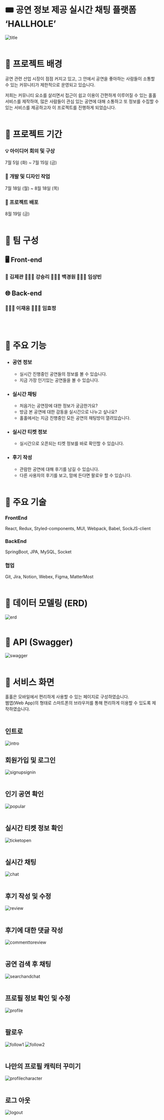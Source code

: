 # 🎟️ 공연 정보 제공 실시간 채팅 플랫폼 ‘HALLHOLE’

![title](https://user-images.githubusercontent.com/45917378/196049369-e9219083-2799-4b05-8555-e019cc66641f.png)
</br>
</br>

# 💬 프로젝트 배경

공연 관련 산업 시장이 점점 커지고 있고, 그 안에서 공연을 좋아하는 사람들이 소통할 수 있는 커뮤니티가 제한적으로 운영되고 있습니다.

저희는 커뮤니티 요소를 살리면서 접근이 쉽고 이용이 간편하게 이루어질 수 있는 홀홀 서비스를 제작하여, 많은 사람들이 관심 있는 공연에 대해 소통하고 또 정보를 수집할 수 있는 서비스를 제공하고자 이 프로젝트를 진행하게 되었습니다.
</br>
</br>

# 💬 프로젝트 기간

### 💡 **아이디어 회의 및 구상**

7월 5일 (화) ~ 7월 15일 (금)

### 🎨 **개발 및 디자인 작업**

7월 18일 (월) ~ 8월 18일 (목)

### 🛐 프로젝트 배포

8월 19일 (금)
</br>
</br>

# 👥 팀 구성

## 🖥️ Front-end

### 👑 김제관 👨🏻‍💻 강승리 👩🏻‍💻 백경원 👨🏻‍💻 **임상빈**

## 🌐 Back-end

### 👨🏻‍💻 이재웅 **👩🏻‍💻 임효정**

</br>
</br>

# 💬 주요 기능

- ### **공연 정보**

  - 실시간 진행중인 공연들의 정보를 볼 수 있습니다.
  - 지금 가장 인기있는 공연들을 볼 수 있습니다.

- ### **실시간 채팅**

  - 처음가는 공연장에 대한 정보가 궁금한가요?
  - 방금 본 공연에 대한 감동을 실시간으로 나누고 싶나요?
  - 홀홀에서는 지금 진행중인 모든 공연의 채팅방이 열려있습니다.

- ### **실시간 티켓 정보**

  - 실시간으로 오픈되는 티켓 정보를 바로 확인할 수 있습니다.

- ### **후기 작성**
  - 관람한 공연에 대해 후기를 남길 수 있습니다.
  - 다른 사용자의 후기를 보고, 맘에 든다면 팔로우 할 수 있습니다.
    </br>
    </br>

# 💬 주요 기술

### **FrontEnd**

React, Redux, Styled-components, MUI, Webpack, Babel, SockJS-client

### **BackEnd**

SpringBoot, JPA, MySQL, Socket

### **협업**

Git, Jira, Notion, Webex, Figma, MatterMost
</br>
</br>

# 💬 데이터 모델링 (ERD)

![erd](https://user-images.githubusercontent.com/45917378/196051507-caa122dc-1c2a-4e45-9ddc-9ca291778548.png)
</br>
</br>

# 💬 API (Swagger)

![swagger](https://user-images.githubusercontent.com/45917378/196051529-9dd8e09a-8bb6-4a8c-b104-1174acd754b8.png)
</br>
</br>

# 💬 서비스 화면

홀홀은 모바일에서 편리하게 사용할 수 있는 페이지로 구성하였습니다.  
웹앱(Web App)의 형태로 스마트폰의 브라우저를 통해 편리하게 이용할 수 있도록 제작하였습니다.
</br>
</br>

## **인트로**

![intro](https://user-images.githubusercontent.com/45917378/196051926-c6bf8e2d-cf66-4c9c-b784-1eb7a75ccf54.gif)

## **회원가입 및 로그인**

![signupsignin](https://user-images.githubusercontent.com/45917378/196051988-8fc694fd-0653-4360-b08b-f06facd7708e.gif)
</br>
</br>

## **인기 공연 확인**

![popular](https://user-images.githubusercontent.com/45917378/196052020-bddbd6ca-7d97-48bf-be26-7afce71a0c28.gif)
</br>
</br>

## **실시간 티켓 정보 확인**

![ticketopen](https://user-images.githubusercontent.com/45917378/196052056-53adbcdf-4467-4be9-9c76-c1469d3ebf15.gif)
</br>
</br>

## **실시간 채팅**

![chat](https://user-images.githubusercontent.com/45917378/196052075-19d150c3-7bde-4ce2-bb1a-03a19523c2d4.gif)
</br>
</br>

## **후기 작성 및 수정**

![review](https://user-images.githubusercontent.com/45917378/196052161-b7c578b8-1977-4a28-98cc-7492f9d4c777.gif)
</br>
</br>

## **후기에 대한 댓글 작성**

![commenttoreview](https://user-images.githubusercontent.com/45917378/196052211-6dca427a-fa83-4a62-b2f3-a59a2ca831ed.gif)
</br>
</br>

## **공연 검색 후 채팅**

![searchandchat](https://user-images.githubusercontent.com/45917378/196052105-79fab377-caad-4ff4-873e-76cf05705ae5.gif)
</br>
</br>

## **프로필 정보 확인 및 수정**

![profile](https://user-images.githubusercontent.com/45917378/196052238-eb905ed7-92ca-48a8-94de-954a46c9c660.gif)
</br>
</br>

## **팔로우**

![follow1](https://user-images.githubusercontent.com/45917378/196052278-675b5859-3ca3-43a8-8a4b-2cee259849cc.gif)
![follow2](https://user-images.githubusercontent.com/45917378/196052366-282c0baf-8052-490c-904c-8cc98fc1e98a.gif)
</br>
</br>

## **나만의 프로필 캐릭터 꾸미기**

![profilecharacter](https://user-images.githubusercontent.com/45917378/196052333-ca8b6a2a-9754-47ad-93c9-1755de78815b.gif)
</br>
</br>

## **로그 아웃**

![logout](https://user-images.githubusercontent.com/45917378/196052378-46be2a4d-a6b5-4a88-bb59-0fe55045cfb3.gif)
</br>
</br>
